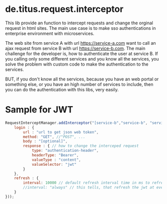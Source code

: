 # de.titus.request.interceptor

This lib provide an function to intercept requests and change the orginal request in html sites. The main use case is to make sso authentications in enterprise environment with microservices.

The web site from service A with url https://service-a.com want to call an ajax request from service B with url https://service-b.com. The main challenge for the developer is, how to authenticate the user at service B. If you calling only some different services and you know all the services, you solve the problem with custom code to make the authentication to the services.

BUT, if you don't know all the services, because you have an web portal or something else, or you have an high number of services to include, then you can do the authentication with this libs, very easily.
    


# Sample for JWT
```javascript
RequestInterceptManager.addInterceptor("[service-b","service-b", "service-...", new de.titus.request.interceptor.interceptors.JWTInterceptor({
	login : {
		url : "url to get json web token",
		method: "GET", //"POST", ...
		body : "[optional]",
		response : { // how to change the interceped request
			type: "authentication-header",
			headerType: "Bearer",
			valueType : "content",
			valueSelector: "jwt"
		}			
	},	
	refresh : {
		interval: 10000 // default refresh interval time in ms to refresh the token
		//interval: "always" // this tells, that refresh the jwt at every request 
	} 
})); 